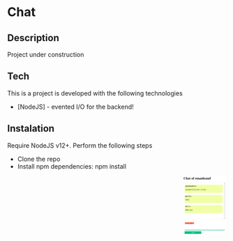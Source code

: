 # Chat
## Description
Project under construction
## Tech
This is a project is developed with the following technologies
- [NodeJS] - evented I/O for the backend!

## Instalation
Require NodeJS v12+. Perform the following steps
- Clone the repo
- Install npm dependencies: npm install

<img align="right" width="100" src="./images/chat.png">